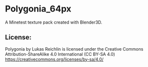 # Polygonia_64px

A Minetest texture pack created with Blender3D.

License:
--------
Polygonia by Lukas Reichlin is licensed under the Creative Commons
Attribution-ShareAlike 4.0 International (CC BY-SA 4.0)
https://creativecommons.org/licenses/by-sa/4.0/
